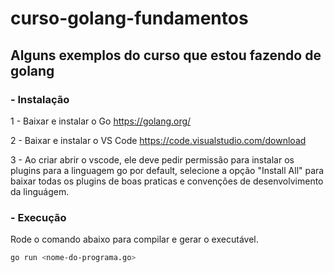 # curso-golang-fundamentos

## Alguns exemplos do curso que estou fazendo de golang

### - Instalação

1 - Baixar e instalar o Go https://golang.org/

2 - Baixar e instalar o VS Code https://code.visualstudio.com/download

3 - Ao criar abrir o vscode, ele deve pedir permissão para instalar os plugins para a linguagem go por default, selecione a opção "Install All" para baixar todas os plugins de boas praticas e convenções de desenvolvimento da linguágem.

### - Execução
Rode o comando abaixo para compilar e gerar o executável.
```bash
go run <nome-do-programa.go>
```
